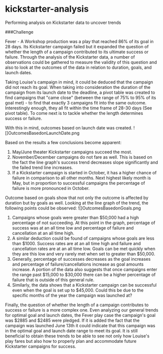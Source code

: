 # kickstarter-analysis
Performing analysis on Kickstarter data to uncover trends

###Challenge 

Fever - A Workshop production was a play that reached 86% of its goal in 28 days. Its Kickstarter campaign failed but it expanded the question of whether the length of a campaign contributed to its ultimate success or failure. Through the analysis of the Kickstarter data, a number of observations could be gathered to measure the validity of this question and also to look at the outcomes of the data in relation to duration, goals, and launch dates. 

Taking Louise's campaign in mind, it could be deduced that the campaign did not reach its goal. When taking into consideration the duration of the campaign from its launch date to the deadline, a pivot table was created to find campaigns that "came close" (between the range of 75% to 95% of its goal met) - to find that exactly 3 campaigns fit into the same outcome. Interestingly enough, they all fit within the time frame of 28-30 days (See pivot table). To come next is to tackle whether the length determines success or failure.

With this in mind, outcomes based on launch date was created. 
![]OutcomesBasedonLaunchDate.png

Based on the results a few conclusions become apparent:
1) May/June theater Kickstarter campaigns succeed the most. 
2) November/December campaigns do not fare as well. This is based on the fact the line graph's success trend decreases slope significantly and the failed trend line increases. 
3) If a Kickstarter campaign is started in October, it has a higher chance of failure in comparison to all other months. Next highest likely month is May, but in proportion to successful campaigns the percentage of failure is more pronounced in October. 

Outcome based on goals show that not only the outcome is affected by duration but by goals as well. Looking at the line graph of the trend, the following points could be observed:
![]OutcomesBasedonGoals.png

1) Campaigns whose goals were greater than $50,000 had a high percentage of not succeeding. At this point in the graph, percentage of success was at an all time low and percentage of failure and cancellation at an all time high. 
2) A similar deduction could be found of campaigns whose goals are less than $1000. Success rates are at an all time high and failure and cancellation rates are at an all time low. Goals can be met quickly when they are this low and very rarely met when set to greater than $50,000. 
3) Generally, percentage of successes decreases as the goal increases and percentage of failure/cancellations increase as goal amounts increase. A portion of the data also suggests that once campaigns enter the range past $15,000 to $30,000 there can be a higher percentage of failure that is outside of this general rule. 
4) Similarly, the data shows that a Kickstarter campaign can be successful even when the goal is set up to $45,000. Could this be due to the specific months of the year the campaign was launched at?

Finally, the question of whether the length of a campaign contributes to success or failure is a more complex one. Even analyzing our general trends for optimal goal and launch dates, the Fever play case the campaign's goal was $2885 and $2485 were pledged. If it is added the fact that the campaign was launched June 13th it could indicate that this campaign was in the optimal goal and launch date range to meet its goal. 
It is still beneficial to obtain these trends to be able to see not only how Louise's play fares but also how to properly plan and accommodate future Kickstarter campaigns for success. 
